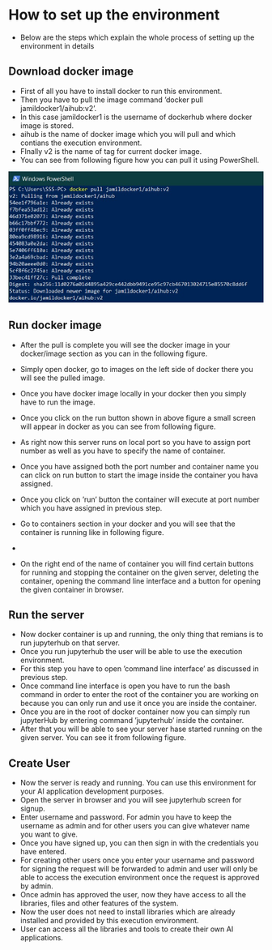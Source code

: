 # How to set up the environment
* Below are the steps which explain the whole process of setting up the environment in details

## Download docker image
* First of all you have to install docker to run this environment.
* Then you have to pull the image command ’docker pull jamildocker1/aihub:v2’.
* In this case jamildocker1 is the username of dockerhub where docker image is stored.
* aihub is the name of docker image which you will pull and which contians the execution environment. 
* FInally v2 is the name of tag for current docker image. 
* You can see from following figure how you can pull it using PowerShell.
<img src="https://github.com/jamilahmadzai/AI4SEII/blob/main/images/pulldock.jpg" alt='pic1'/>

## Run docker image
* After the pull is complete you will see the docker image in your docker/image section as you can in the following figure. 
* Simply open docker, go to images on the left side of docker there you will see the pulled image.
* Once you have docker image locally in your docker then you simply have to run the image. 

* Once you click on the run button shown in above figure a small screen will appear in docker as you can see from following figure. 

* As right now this server runs on local port so you have to assign port number as well as you have to specify the name of container. 
* Once you have assigned both the port number and container name you can click on run button to start the image inside the container you hava assigned.
* Once you click on ’run’ button the container will execute at port number which you have assigned in previous step. 
* Go to containers section in your docker and you will see that the container is running like in following figure. 
* 
* On the right end of the name of container you will find certain buttons for running and stopping the container on the given server, deleting the container, opening the command line interface and a button for opening the given container in browser.

## Run the server
* Now docker container is up and running, the only thing that remians is to run jupyterhub on that server. 
* Once you run jupyterhub the user will be able to use the execution environment.
* For this step you have to open ’command line interface’ as discussed in previous step. 
* Once command line interface is open you have to run the bash command in order to enter the root of the container you are working on because you can only run and use it once you are inside the container.
* Once you are in the root of docker container now you can simply run jupyterHub by entering command ’jupyterhub’ inside the container. 
* After that you will be able to see your server hase started running on the given server. You can see it from following figure.

## Create User
* Now the server is ready and running. You can use this environment for your AI application development purposes. 
* Open the server in browser and you will see jupyterhub screen for signup. 
* Enter username and password. For admin you have to keep the username as admin and for other users you can give whatever name you want to give. 
* Once you have signed up, you can then sign in with the credentials you have entered.
* For creating other users once you enter your username and password for signing the request will be forwarded to admin and user will only be able to access the
execution environment once the request is approved by admin.
* Once admin has approved the user, now they have access to all the libraries, files and other features of the system. 
* Now the user does not need to install libraries which are already installed and provided by this execution environment. 
* User can access all the libraries and tools to create their own AI applications.
